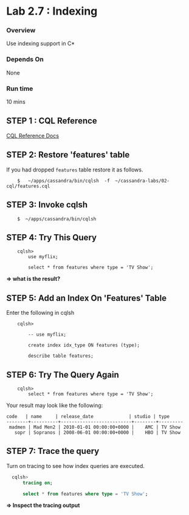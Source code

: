 <link rel='stylesheet' href='../assets/css/main.css'/>


# Lab 2.7 : Indexing

### Overview
Use indexing support in C*

### Depends On
None

### Run time
10 mins


## STEP 1 : CQL Reference
[CQL Reference Docs](http://docs.datastax.com/en//cql/latest/cql/cqlIntro.html)


## STEP 2:  Restore 'features' table
If you had dropped `features` table restore it as follows.
```
    $   ~/apps/cassandra/bin/cqlsh  -f  ~/cassandra-labs/02-cql/features.cql
```


## STEP 3:  Invoke cqlsh
```
    $  ~/apps/cassandra/bin/cqlsh
```

##  STEP 4: Try This Query
```
    cqlsh>
        use myflix;

        select * from features where type = 'TV Show';
```
**=> what is the result?**


##  STEP 5: Add an Index On 'Features' Table
Enter the following in cqlsh
```
    cqlsh>

        -- use myflix;

        create index idx_type ON features (type);

        describe table features;
```

##  STEP 6: Try The Query Again
```
    cqlsh>
        select * from features where type = 'TV Show';
```

Your result may look like the following:
```console
code   | name     | release_date             | studio | type
--------+----------+--------------------------+--------+---------
 madmen | Mad Men2 | 2010-01-01 00:00:00+0000 |    AMC | TV Show
   sopr | Sopranos | 2008-06-01 00:00:00+0000 |    HBO | TV Show

```

##  STEP 7: Trace the query
Turn on tracing to see how index queries are executed.

```sql
  cqlsh>
      tracing on;

      select * from features where type = 'TV Show';
```

**=> Inspect the tracing output**
